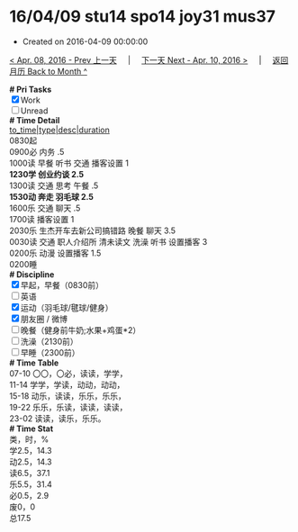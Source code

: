 # 16/04/09 stu14 spo14 joy31 mus37

- Created on 2016-04-09 00:00:00

[< Apr. 08, 2016 - Prev 上一天](/lifelogs/2016/04/d08.md) &nbsp; &nbsp; | &nbsp; &nbsp; [下一天 Next - Apr. 10, 2016 >](/lifelogs/2016/04/d10.md) &nbsp; &nbsp; |  &nbsp; &nbsp; [返回月历 Back to Month ^](/lifelogs/2016/04/index.md)
<br/><div><b># Pri Tasks</b></div><div><input checked="true" type="checkbox"/>Work</div><div><input type="checkbox"/>Unread</div><div><b># Time Detail</b></div><div><u>to_time|type|desc|duration</u></div><div>0830起</div><div>0900必 内务 .5</div><div>1000读 早餐 听书 交通 播客设置 1</div><div><b>1230学 创业约谈 2.5</b></div><div>1300读 交通 思考 午餐 .5</div><div><b>1530动 奔走 羽毛球 2.5</b></div><div>1600乐 交通 聊天 .5</div><div>1700读 播客设置 1</div><div>2030乐 生杰开车去新公司搞错路 晚餐 聊天 3.5</div><div>0030读 交通 职人介绍所 清未读文 洗澡 听书 设置播客 3</div><div>0200乐 动漫 设置播客 1.5</div><div>0200睡</div><div><b># Discipline</b></div><div><input checked="true" type="checkbox"/>早起，早餐（0830前）</div><div><input type="checkbox"/>英语</div><div><input checked="true" type="checkbox"/>运动（羽毛球/毽球/健身）</div><div><input checked="true" type="checkbox"/>朋友圈 / 微博</div><div><input type="checkbox"/>晚餐（健身前牛奶;水果+鸡蛋*2）</div><div><input type="checkbox"/>洗澡（2130前）</div><div><input type="checkbox"/>早睡（2300前）</div><div><b># Time Table</b></div><div>07-10 〇〇，〇必，读读，学学，</div><div>11-14 学学，学读，动动，动动，</div><div>15-18 动乐，读读，乐乐，乐乐，</div><div>19-22 乐乐，乐读，读读，读读，</div><div>23-02 读读，读乐，乐乐。</div><div><b># Time Stat</b></div><div>类，时，%</div><div>学2.5，14.3</div><div>动2.5，14.3</div><div>读6.5，37.1</div><div>乐5.5，31.4</div><div>必0.5，2.9</div><div>废0，0</div><div>总17.5</div>

